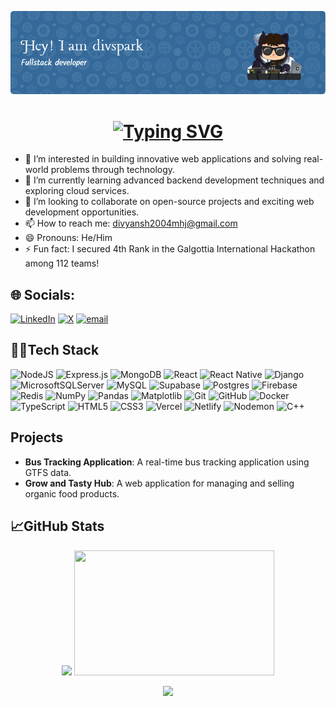![Header](./assets/d2.png)

<h1 align="center">
    <a href="https://git.io/typing-svg"><img src="https://readme-typing-svg.herokuapp.com?font=Playfair+Display&weight=500&size=35&pause=1000&color=A6F756&width=535&lines=Hi%2C+I%E2%80%99m+%40divspark" alt="Typing SVG" /></a>
</h1>

- 👀 I’m interested in building innovative web applications and solving real-world problems through technology.
- 🌱 I’m currently learning advanced backend development techniques and exploring cloud services.
- 💞️ I’m looking to collaborate on open-source projects and exciting web development opportunities.
- 📫 How to reach me: [divyansh2004mhj@gmail.com](mailto:divyansh2004mhj@gmail.com)
- 😄 Pronouns: He/Him
- ⚡ Fun fact: I secured 4th Rank in the Galgottia International Hackathon among 112 teams!

## 🌐 Socials:
[![LinkedIn](https://img.shields.io/badge/LinkedIn-%230077B5.svg?logo=linkedin&logoColor=white)](https://linkedin.com/in/divyansh-kesharwani-87b5a9195) [![X](https://img.shields.io/badge/X-black.svg?logo=X&logoColor=white)](https://x.com/Divine_ansh) [![email](https://img.shields.io/badge/Email-D14836?logo=gmail&logoColor=white)](mailto:divyansh2004mhj@gmail.com) 

## 🧑‍💻Tech Stack

<p align="center">
  
  ![NodeJS](https://img.shields.io/badge/node.js-6DA55F?style=for-the-badge&logo=node.js&logoColor=white) 
  ![Express.js](https://img.shields.io/badge/express.js-%23404d59.svg?style=for-the-badge&logo=express&logoColor=%2361DAFB) 
  ![MongoDB](https://img.shields.io/badge/MongoDB-%234ea94b.svg?style=for-the-badge&logo=mongodb&logoColor=white) 
  ![React](https://img.shields.io/badge/react-%2320232a.svg?style=for-the-badge&logo=react&logoColor=%2361DAFB) 
  ![React Native](https://img.shields.io/badge/react_native-%2320232a.svg?style=for-the-badge&logo=react&logoColor=%2361DAFB) 
  ![Django](https://img.shields.io/badge/django-%23092E20.svg?style=for-the-badge&logo=django&logoColor=white) 
  ![MicrosoftSQLServer](https://img.shields.io/badge/Microsoft%20SQL%20Server-CC2927?style=for-the-badge&logo=microsoft%20sql%20server&logoColor=white) 
  ![MySQL](https://img.shields.io/badge/mysql-4479A1.svg?style=for-the-badge&logo=mysql&logoColor=white) 
  ![Supabase](https://img.shields.io/badge/Supabase-3ECF8E?style=for-the-badge&logo=supabase&logoColor=white) 
  ![Postgres](https://img.shields.io/badge/postgres-%23316192.svg?style=for-the-badge&logo=postgresql&logoColor=white) 
  ![Firebase](https://img.shields.io/badge/firebase-a08021?style=for-the-badge&logo=firebase&logoColor=ffcd34) 
  ![Redis](https://img.shields.io/badge/redis-%23DD0031.svg?style=for-the-badge&logo=redis&logoColor=white) 
  ![NumPy](https://img.shields.io/badge/numpy-%23013243.svg?style=for-the-badge&logo=numpy&logoColor=white) 
  ![Pandas](https://img.shields.io/badge/pandas-%23150458.svg?style=for-the-badge&logo=pandas&logoColor=white) 
  ![Matplotlib](https://img.shields.io/badge/Matplotlib-%23ffffff.svg?style=for-the-badge&logo=Matplotlib&logoColor=black) 
  ![Git](https://img.shields.io/badge/git-%23F05033.svg?style=for-the-badge&logo=git&logoColor=white) 
  ![GitHub](https://img.shields.io/badge/github-%23121011.svg?style=for-the-badge&logo=github&logoColor=white) 
  ![Docker](https://img.shields.io/badge/docker-%230db7ed.svg?style=for-the-badge&logo=docker&logoColor=white) 
  ![TypeScript](https://img.shields.io/badge/typescript-%23007ACC.svg?style=for-the-badge&logo=typescript&logoColor=white) 
  ![HTML5](https://img.shields.io/badge/html5-%23E34F26.svg?style=for-the-badge&logo=html5&logoColor=white) 
  ![CSS3](https://img.shields.io/badge/css3-%231572B6.svg?style=for-the-badge&logo=css3&logoColor=white) 
  ![Vercel](https://img.shields.io/badge/vercel-%23000000.svg?style=for-the-badge&logo=vercel&logoColor=white) 
  ![Netlify](https://img.shields.io/badge/netlify-%23000000.svg?style=for-the-badge&logo=netlify&logoColor=#00C7B7) 
  ![Nodemon](https://img.shields.io/badge/NODEMON-%23323330.svg?style=for-the-badge&logo=nodemon&logoColor=%BBDEAD) 
  ![C++](https://img.shields.io/badge/c++-%2300599C.svg?style=for-the-badge&logo=c%2B%2B&logoColor=white)

</p>


## Projects

- **Bus Tracking Application**: A real-time bus tracking application using GTFS data.
- **Grow and Tasty Hub**: A web application for managing and selling organic food products.

## 📈GitHub Stats

<p align="center">
  <img src="https://github-readme-stats.vercel.app/api?username=divspark&theme=chartreuse-dark&hide_border=false&include_all_commits=false&count_private=true" height="180"/>
  <img src="https://github-readme-stats.vercel.app/api/top-langs/?username=divspark&theme=chartreuse-dark&hide_border=false&include_all_commits=false&count_private=true&layout=compact" height="200" width="320"/>
</p>

<p align="center">
  <img src="https://nirzak-streak-stats.vercel.app/?user=divspark&theme=chartreuse-dark&hide_border=false" width="600"/>
</p>


<!---
divspark/divspark is a ✨ special ✨ repository because its `README.md` (this file) appears on your GitHub profile.
You can click the Preview link to take a look at your changes.
--->
